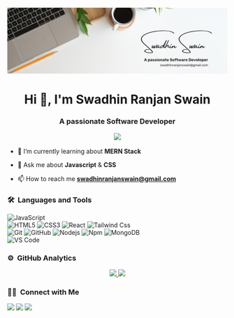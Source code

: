 
<!--
**SwadhinSwain/SwadhinSwain** is a ✨ _special_ ✨ repository because its `README.md` (this file) appears on your GitHub profile.

Here are some ideas to get you started:

- 🔭 I’m currently working on ...
- 🌱 I’m currently learning ...
- 👯 I’m looking to collaborate on ...
- 🤔 I’m looking for help with ...
- 💬 Ask me about ...
- 📫 How to reach me: ...
- 😄 Pronouns: ...
- ⚡ Fun fact: ...
-->
![logo](https://github.com/SwadhinSwain/SwadhinSwain/blob/main/Github%20Banner.png)

<h1 align="center">Hi 👋, I'm Swadhin Ranjan Swain</h1>
<h3 align="center">A passionate Software Developer</h3>

<p align="center">
  <img src="https://komarev.com/ghpvc/?username=SwadhinSwain&color=blueviolet&style=flat">
</p>

	

- 🌱 I’m currently learning about **MERN Stack**

- 💬 Ask me about **Javascript** & **CSS**

- 📫 How to reach me **swadhinranjanswain@gmail.com**


	
### 🛠 &nbsp;Languages and Tools

![JavaScript](https://img.shields.io/badge/-JavaScript-%23F7DF1C?style=for-the-badge&logo=javascript&logoColor=000000&labelColor=%23F7DF1C&color=%23FFCE5A)
<br>
![HTML5](https://img.shields.io/badge/-HTML5-%23E44D27?style=for-the-badge&logo=html5&logoColor=ffffff)
![CSS3](https://img.shields.io/badge/-CSS3-%231572B6?style=for-the-badge&logo=css3)
![React](https://img.shields.io/badge/-React-61DAFB?style=for-the-badge&logo=react&logoColor=ffffff)
![Tailwind Css](https://img.shields.io/badge/Tailwind_CSS-38B2AC?style=for-the-badge&logo=tailwind-css&logoColor=white)
<br>
![Git](https://img.shields.io/badge/-Git-%23F05032?style=for-the-badge&logo=git&logoColor=%23ffffff)
![GitHub](https://img.shields.io/badge/-GitHub-181717?style=for-the-badge&logo=github)
![Nodejs](https://img.shields.io/badge/-Nodejs-339933?style=for-the-badge&logo=Node.js&logoColor=ffffff)
![Npm](https://img.shields.io/badge/-npm-CB3837?style=for-the-badge&logo=npm)
![MongoDB](https://img.shields.io/badge/MongoDB-4EA94B?style=for-the-badge&logo=mongodb&logoColor=white)
<br>
![VS Code](http://img.shields.io/badge/-VS%20Code-007ACC?style=for-the-badge&logo=visual-studio-code&logoColor=ffffff)
<br/>

### ⚙️ &nbsp;GitHub Analytics

<p align="center">
<a href="https://github.com/SwadhinSwain">
  <img height="180em" src="https://github-readme-stats-eight-theta.vercel.app/api?username=SwadhinSwain&show_icons=true&theme=algolia&include_all_commits=true&count_private=true"/>
  <img height="180em" src="https://github-readme-stats-eight-theta.vercel.app/api/top-langs/?username=SwadhinSwain&layout=compact&langs_count=8&theme=algolia"/>
</a>
</p>

### 🤝🏻 &nbsp;Connect with Me

<p>
<!-- <a href="https://www..com"><img src="https://img.shields.io/badge/-adityavsingh.com-3423A6?style=for-the-badge&logo=Google-Chrome&logoColor=white"/></a> -->
<a href="https://www.linkedin.com/in/swadhin-swain-3a533a223/"><img src="https://img.shields.io/badge/-swadhinswain-?style=flat&logo=Linkedin&logoColor=white"/></a>
<a href="mailto:swadhinranjanswain@gmail.com"><img src="https://img.shields.io/badge/-swadhinranjanswain@gmail.com-D14836?style=flat&logo=Gmail&logoColor=white"/></a>
<a href="https://twitter.com/RanjanSwadhin"><img src="https://img.shields.io/badge/-@RanjanSwadhin?style=flat&logo=Twitter&logoColor=white"/></a>
</p>
